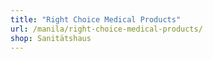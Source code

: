 ```yaml
---
title: "Right Choice Medical Products"
url: /manila/right-choice-medical-products/
shop: Sanitätshaus
---
```

